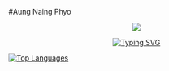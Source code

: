#Aung Naing Phyo




<p align="center">
      <img src="https://komarev.com/ghpvc/?username=AungNaingPhyo2006&style=flat-square&color=brightgreen">
</p>

<p  align="center">
<a href="https://git.io/typing-svg"><img src="https://readme-typing-svg.demolab.com?font=Fira+Code&pause=1000&color=46F71F&center=true&vCenter=true&width=525&lines=Hello!+Welcome+to+my+profile.+I+am+ANP." alt="Typing SVG" /></a>
</p>

[![Top Languages](https://github-readme-stats.vercel.app/api/top-langs/?username=your-username&layout=compact)](https://github.com/AungNaingPhyo2006)

